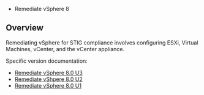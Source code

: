 * Remediate vSphere 8

## Overview
Remediating vSphere for STIG compliance involves configuring ESXi, Virtual Machines, vCenter, and the vCenter appliance.

Specific version documentation:

* [Remediate vSphere 8.0 U3](./remediate8-0-u3.md)
* [Remediate vShpere 8.0 U2](./remediate8-0-u2.md)
* [Remediate vSphere 8.0 U1](./remediate8-0-u1.md)
